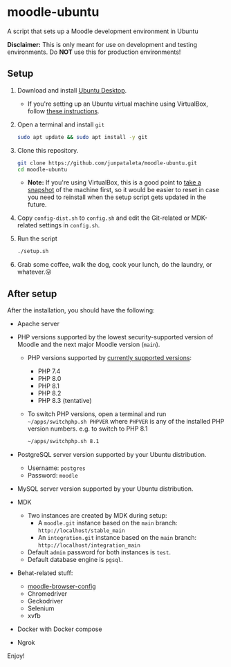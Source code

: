 # moodle-ubuntu

A script that sets up a Moodle development environment in Ubuntu

**Disclaimer:** This is only meant for use on development and testing environments. Do **NOT** use this for production environments!

## Setup

1. Download and install [Ubuntu Desktop](https://ubuntu.com/download/desktop).

    - If you're setting up an Ubuntu virtual machine using VirtualBox, follow [these instructions](https://ubuntu.com/tutorials/how-to-run-ubuntu-desktop-on-a-virtual-machine-using-virtualbox#1-overview).

2. Open a terminal and install `git`

    ```bash
    sudo apt update && sudo apt install -y git
    ```

3. Clone this repository.

    ```bash
    git clone https://github.com/junpataleta/moodle-ubuntu.git
    cd moodle-ubuntu
    ```

    - **Note:** If you're using VirtualBox, this is a good point to [take a snapshot](https://docs.oracle.com/en/virtualization/virtualbox/6.0/user/snapshots.html) of the machine first, so it would be easier to reset in case you need to reinstall when the setup script gets updated in the future.

4. Copy `config-dist.sh` to `config.sh` and edit the Git-related or MDK-related settings in `config.sh`. 

5. Run the script

    ```bash
    ./setup.sh
    ```

6. Grab some coffee, walk the dog, cook your lunch, do the laundry, or whatever.😛

## After setup

After the installation, you should have the following:

- Apache server
- PHP versions supported by the lowest security-supported version of Moodle and the next major Moodle version (`main`).
  - PHP versions supported by [currently supported versions](https://moodledev.io/general/releases):
    - PHP 7.4
    - PHP 8.0
    - PHP 8.1
    - PHP 8.2
    - PHP 8.3 (tentative)
  - To switch PHP versions, open a terminal and run `~/apps/switchphp.sh PHPVER` where `PHPVER` is any of the installed PHP version numbers. e.g. to switch to PHP 8.1

    ```bash
    ~/apps/switchphp.sh 8.1
    ```

- PostgreSQL server version supported by your Ubuntu distribution.
  - Username: `postgres`
  - Password: `moodle`
- MySQL server version supported by your Ubuntu distribution.
- MDK
  - Two instances are created by MDK during setup:
    - A `moodle.git` instance based on the `main` branch: `http://localhost/stable_main`
    - An `integration.git` instance based on the `main` branch: `http://localhost/integration_main`
  - Default `admin` password for both instances is `test`.
  - Default database engine is `pgsql`.
- Behat-related stuff:
  - [moodle-browser-config](https://github.com/andrewnicols/moodle-browser-config)
  - Chromedriver
  - Geckodriver
  - Selenium
  - xvfb
- Docker with Docker compose
- Ngrok

Enjoy!
